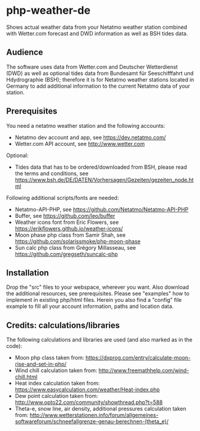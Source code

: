 # php-weather-de
Shows actual weather data from your Netatmo weather station combined with Wetter.com forecast and DWD information as well as BSH tides data.

## Audience
The software uses data from Wetter.com and Deutscher Wetterdienst (DWD) as well as optional tides data from Bundesamt für Seeschifffahrt und Hdydrographie (BSH); therefore it is for Netatmo weather stations located in Germany to add additional information to the current Netatmo data of your station.

## Prerequisites
You need a netatmo weather station and the following accounts:
- Netatmo dev account and app, see https://dev.netatmo.com/
- Wetter.com API account, see http://www.wetter.com

Optional:
- Tides data that has to be ordered/downloaded from BSH, please read the terms and conditions, see https://www.bsh.de/DE/DATEN/Vorhersagen/Gezeiten/gezeiten_node.html

Following additional scripts/fonts are needed:
- Netatmo-API-PHP, see https://github.com/Netatmo/Netatmo-API-PHP
- Buffer, see https://github.com/leo/buffer
- Weather icons font from Eric Flowers, see https://erikflowers.github.io/weather-icons/
- Moon phase php class from Samir Shah, see https://github.com/solarissmoke/php-moon-phase
- Sun calc php class from Grégory Millasseau, see https://github.com/gregseth/suncalc-php

## Installation
Drop the "src" files to your webspace, wherever you want. Also download the additional resources, see prerequisites.
Please see "examples" how to implement in existing php/html files. Herein you also find a "config" file example to fill all your account information, paths and location data.

## Credits: calculations/libraries
The following calculations and libraries are used (and also marked as in the code):
- Moon php class taken from: https://dxprog.com/entry/calculate-moon-rise-and-set-in-php/
- Wind chill calculation taken from: http://www.freemathhelp.com/wind-chill.html
- Heat index calculation taken from: https://www.easycalculation.com/weather/Heat-index.php
- Dew point calculation taken from: http://www.opto22.com/community/showthread.php?t=588
- Theta-e, snow line, air density, additional pressures calculation taken from: http://www.wetterstationen.info/forum/allgemeines-softwareforum/schneefallgrenze-genau-berechnen-(theta_e)/
